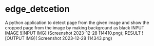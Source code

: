 # edge_detcetion
A python application to detect page from the given image and show the cropped page from the image by making background as black
INPUT IMAGE
![INPUT IMG] (Screenshot 2023-12-28 114410.png);
RESULT
![OUTPUT IMG]( Screenshot 2023-12-28 114343.png)
